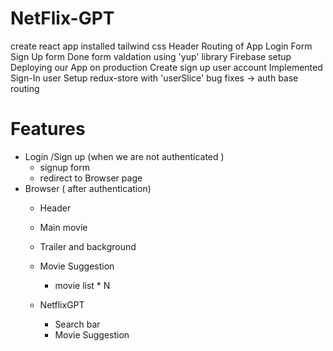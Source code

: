 # NetFlix-GPT

create react app 
installed tailwind css
Header 
Routing of App
Login Form 
Sign Up form 
Done form valdation using 'yup' library
Firebase setup
Deploying our App on production
Create sign up user account
Implemented Sign-In user
Setup redux-store with 'userSlice'
bug fixes -> auth base routing


# Features 
- Login /Sign up (when we are not authenticated )
  - signup form 
  - redirect to Browser page 
- Browser ( after authentication)
  - Header
  - Main movie 
  - Trailer and background 
  - Movie Suggestion
    - movie list * N  
 
  - NetflixGPT 
    - Search bar
    - Movie Suggestion
